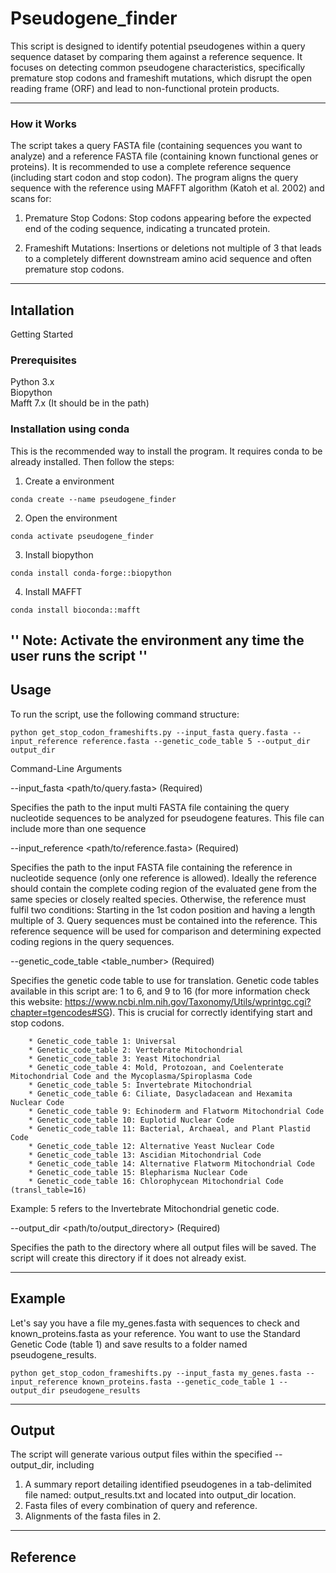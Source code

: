 # Pseudogene_finder

This script is designed to identify potential pseudogenes within a query sequence dataset by comparing them against a reference sequence. It focuses on detecting common pseudogene characteristics, specifically premature stop codons and frameshift mutations, which disrupt the open reading frame (ORF) and lead to non-functional protein products.

---

### How it Works

The script takes a query FASTA file (containing sequences you want to analyze) and a reference FASTA file (containing known functional genes or proteins). It is recommended to use a complete reference sequence (including start codon and stop codon). The program aligns the query sequence with the reference using MAFFT algorithm (Katoh et al. 2002) and scans for:

1. Premature Stop Codons: Stop codons appearing before the expected end of the coding sequence, indicating a truncated protein.

2. Frameshift Mutations: Insertions or deletions not multiple of 3 that leads to a completely different downstream amino acid sequence and often premature stop codons.

---

## Intallation

Getting Started
### Prerequisites

Python 3.x   
Biopython   
Mafft 7.x (It should be in the path)   

### Installation using conda

This is the recommended way to install the program. It requires conda to be already installed. Then follow the steps:

1. Create a environment
```
conda create --name pseudogene_finder
```
2. Open the environment
```
conda activate pseudogene_finder
```
3. Install biopython 
```
conda install conda-forge::biopython
```
4. Install MAFFT
```
conda install bioconda::mafft
```
''
Note: Activate the environment any time the user runs the script
''
---

## Usage
To run the script, use the following command structure:

```
python get_stop_codon_frameshifts.py --input_fasta query.fasta --input_reference reference.fasta --genetic_code_table 5 --output_dir output_dir
```

Command-Line Arguments

--input_fasta <path/to/query.fasta> (Required)

Specifies the path to the input multi FASTA file containing the query nucleotide sequences to be analyzed for pseudogene features. This file can include more than one sequence

--input_reference <path/to/reference.fasta> (Required)

Specifies the path to the input FASTA file containing the reference in nucleotide sequence (only one reference is allowed). Ideally the reference should contain the complete coding region of the evaluated gene from the same species or closely realted species. Otherwise, the reference must fulfil two conditions: Starting in the 1st codon position and having a length multiple of 3. Query sequences must be contained into the reference. This reference sequence will be used for comparison and determining expected coding regions in the query sequences.

--genetic_code_table <table_number> (Required)

Specifies the genetic code table to use for translation. Genetic code tables available in this script are: 1 to 6, and 9 to 16 (for more information check this website: https://www.ncbi.nlm.nih.gov/Taxonomy/Utils/wprintgc.cgi?chapter=tgencodes#SG). This is crucial for correctly identifying start and stop codons.

		* Genetic_code_table 1: Universal	
		* Genetic_code_table 2: Vertebrate Mitochondrial	
		* Genetic_code_table 3: Yeast Mitochondrial	
		* Genetic_code_table 4: Mold, Protozoan, and Coelenterate Mitochondrial Code and the Mycoplasma/Spiroplasma Code	
		* Genetic_code_table 5: Invertebrate Mitochondrial 
		* Genetic_code_table 6: Ciliate, Dasycladacean and Hexamita Nuclear Code
		* Genetic_code_table 9: Echinoderm and Flatworm Mitochondrial Code 
		* Genetic_code_table 10: Euplotid Nuclear Code
		* Genetic_code_table 11: Bacterial, Archaeal, and Plant Plastid Code 
		* Genetic_code_table 12: Alternative Yeast Nuclear Code
		* Genetic_code_table 13: Ascidian Mitochondrial Code
		* Genetic_code_table 14: Alternative Flatworm Mitochondrial Code
		* Genetic_code_table 15: Blepharisma Nuclear Code 
		* Genetic_code_table 16: Chlorophycean Mitochondrial Code (transl_table=16)

Example: 5 refers to the Invertebrate Mitochondrial genetic code.

--output_dir <path/to/output_directory> (Required)

Specifies the path to the directory where all output files will be saved. The script will create this directory if it does not already exist.

---

## Example
Let's say you have a file my_genes.fasta with sequences to check and known_proteins.fasta as your reference. You want to use the Standard Genetic Code (table 1) and save results to a folder named pseudogene_results.

```
python get_stop_codon_frameshifts.py --input_fasta my_genes.fasta --input_reference known_proteins.fasta --genetic_code_table 1 --output_dir pseudogene_results
```

---

## Output
The script will generate various output files within the specified --output_dir, including

1. A summary report detailing identified pseudogenes in a tab-delimited file named: output_results.txt and located into output_dir location.   
2. Fasta files of every combination of query and reference.
3. Alignments of the fasta files in 2.

---

## Reference
